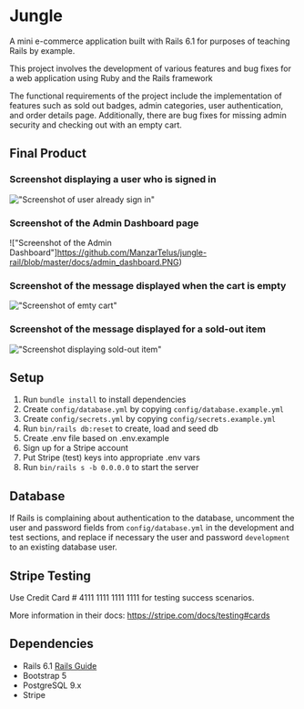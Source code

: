 # Jungle

A mini e-commerce application built with Rails 6.1 for purposes of teaching Rails by example.

This project involves the development of various features and bug fixes for a web application using Ruby and the Rails framework

The functional requirements of the project include the implementation of features such as sold out badges, admin categories, user authentication, and order details page. Additionally, there are bug fixes for missing admin security and checking out with an empty cart. 

## Final Product

### Screenshot displaying a user who is signed in
!["Screenshot of user already sign in"](https://github.com/ManzarTelus/jungle-rail/blob/master/docs/User_signed_in.PNG)

### Screenshot of the Admin Dashboard page
!["Screenshot of the Admin Dashboard"]https://github.com/ManzarTelus/jungle-rail/blob/master/docs/admin_dashboard.PNG)

### Screenshot of the message displayed when the cart is empty
!["Screenshot of emty cart"](https://github.com/ManzarTelus/jungle-rail/blob/master/docs/empty_cart.PNG)

### Screenshot of the message displayed for a sold-out item
!["Screenshot displaying sold-out item"](https://github.com/ManzarTelus/jungle-rail/blob/master/docs/sold_out.PNG)

## Setup

1. Run `bundle install` to install dependencies
2. Create `config/database.yml` by copying `config/database.example.yml`
3. Create `config/secrets.yml` by copying `config/secrets.example.yml`
4. Run `bin/rails db:reset` to create, load and seed db
5. Create .env file based on .env.example
6. Sign up for a Stripe account
7. Put Stripe (test) keys into appropriate .env vars
8. Run `bin/rails s -b 0.0.0.0` to start the server

## Database

If Rails is complaining about authentication to the database, uncomment the user and password fields from `config/database.yml` in the development and test sections, and replace if necessary the user and password `development` to an existing database user.

## Stripe Testing

Use Credit Card # 4111 1111 1111 1111 for testing success scenarios.

More information in their docs: <https://stripe.com/docs/testing#cards>

## Dependencies

- Rails 6.1 [Rails Guide](http://guides.rubyonrails.org/v6.1/)
- Bootstrap 5
- PostgreSQL 9.x
- Stripe
